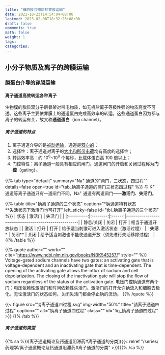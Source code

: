 ```yaml
---
title: "细胞膜与物质的穿膜运输"
date: 2021-10-23T14:54:04+08:00
lastmod: 2023-02-08T18:32:23+08:00
draft: false
comments: true
math: false
weight: 1
tags:
categories:
---
```


## 小分子物质及离子的跨膜运输

### 膜蛋白介导的穿膜运输

#### 离子通道高效转运各种离子

生物膜的脂质双分子层骨架对带电物质，如无机盐离子等极性强的物质高度不可透。这些离子主要依靠膜上的通道蛋白完成高效率的转运。这些通道蛋白因为都与离子的转运有关，故又称**通道蛋白**（ion channel）。

##### 离子通道的特点

1. 离子通道介导的是<ins>被动运输</ins>，通道是<ins>双向的</ins>；
2. 选择性：离子通道对离子的<ins>大小和所带电荷</ins>均有高度的选择性；
3. 转运效率高：约 10<sup>6</sup>~10<sup>8</sup> 个每秒，比载体蛋白高 100 倍以上；
4. 门控特性：离子通道一般具有相应的闸门，通道闸门的开启和关闭过程称为**门控**（gating）。

{{% tab type="default" summary="Na<sup>+</sup> 通道的“两门，三状态，四过程”" details=false open=true id="tab_钠离子通道的两门三状态四过程" %}}
与 K<sup>+</sup> 通道等离子通道只有一道闸门不同，Na<sup>+</sup> 通道有两道闸门——**激活门**、**失活门**。

{{% table title="钠离子通道的三个状态" caption="\*钠通道特有状态<br/>\*\*失活状态下激活门也可打开" left_sticky=false id="tbl_钠离子通道的三个状态" %}}
|    状态    |  激活门  | 失活门 |                                                      |
|:----------:|:--------:|:------:|------------------------------------------------------|
|  静息/关闭 |   关闭   |  打开  | 相当于通道开放状态                                   |
|    激活    |   打开   |  打开  | 给予适当刺激可进入激活状态（激活过程）               |
| **失活**\* | 关闭\*\* |  关闭  | 给予适当刺激也不能使通道开放（须先进行失活移除过程） |
{{% /table %}}

{{% quote author="" work="" cite="https://www.ncbi.nlm.nih.gov/books/NBK545257/" style="" %}}
Voltage-gated sodium channels have two gates: an activating gate that is voltage-dependent and an inactivating gate that is time-dependent. The opening of the activating gate allows the influx of sodium and cell depolarization. The closing of the inactivation gate will stop the flow of sodium regardless of the status of the activation gate.
电压门控钠通道有两个门：电压依赖性激活门和时间依赖性失活门。激活门的打开允许钠流入和细胞去极化。无论激活门的状态如何，关闭失活门都会停止钠的流动。
{{% /quote %}}

{{< figure src="钠离子通道四过程.svg" img-width="50%" title="钠离子通道四过程" caption="" alt="钠离子通道四过程" class="" id="fig_钠离子通道四过程" >}}
{{% /tab %}}

##### 离子通道的类型

{{% sa %}}[离子通道概论及钙通道阻滞药#离子通道的分类]({{< relref "/series/药理学/离子通道概论及钙通道阻滞药#离子通道的分类" >}}){{% /sa %}}
